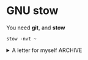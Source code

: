 # GNU stow

You need **git**, and **stow**

```
stow -nvt ~
```
<details><summary>A letter for myself ARCHIVE</summary>
<p>

# A letter to myself in the future 3

Thanks @numToStr for information that his dotfiles managed by GNU stow, that made me think what GNU stow is...and now I can configure my programs very easily...the nex step I need to understand how can I install all my programs in one time and do I need it?

# A letter to myself in the future 2

Ok, finally, you install `Arch` and I forgot to `push` my previous changes...
One more problem is when you `install kitty` and etc, you create a dir in **.config**, so when you create semilinks they appears in created folder, and don't work properly. Now I think I can add `rm -frd <path>` and then create a semilink to this `<path>`. Also, I add a packer installer link.

# A letter to myself in the future

It's great that I start doing all this stuff, but listen I'm not good at scripts and now `2022-09-10` I don't know how to do this...

### You really wanted to use Sway due to Wayland

Yeah, you ... I mean "I" wanted to use it, because I've heard that the Wayland is great.
So, first of all, you install the latest Ubuntu, then change Nvidia drivers, because it's unsupported, and then `sudo apt install sway`. You've found a funny way how to check if the Wayland is works. `Alt+F2` and then `r`.

```
    Install Ubuntu
    Check if Wayland is working
        You can use opensource drivers for Nvidia
    sudo apt install sway
```

### In Sway you use `kitty`, `nvim`

You tried so hard to understand how to customize all that stuff, and you managed it. Install `kitty`, `nvim`, and then run script to create semilinks.
By the way you use `zsh`.

```
    install kitty
    install zsh and oh-my-zsh
    install nvim
    run install.sh
```
### Finally

And that's it. That how you've installed your enviroment, I hope future you will make something more elegant.

</p>
</details>
